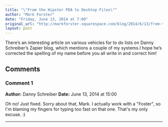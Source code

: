 ```yaml
---
title: "\"From the Hipster PDA to Desktop Files\""
author: "Mark Forster"
date: "Friday, June 13, 2014 at 7:09"
original_url: "http://markforster.squarespace.com/blog/2014/6/13/from-the-hipster-pda-to-desktop-files.html"
layout: post
---
```


There’s an interesting article on various vehicles for to do lists on Danny Schreiber’s Zapier blog, which mentions a couple of my systems.I hope he’s corrected the spelling of my name before you all write in and correct him!

## Comments

### Comment 1
**Author:** Danny Schreiber
**Date:** June 13, 2014 at 15:00

Oh no! Just fixed. Sorry about that, Mark. I actually work with a "Foster", so I'm blaming my fingers for typing too fast on that one. That's my only excuse. :)

---
